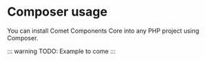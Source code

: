 # Composer usage

You can install Comet Components Core into any PHP project using Composer.

::: warning
TODO: Example to come
:::
